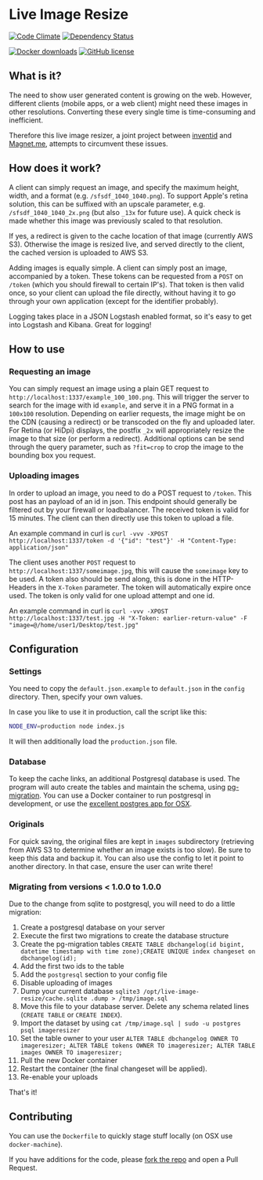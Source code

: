 # Live Image Resize

[![Code Climate](https://codeclimate.com/github/inventid/live-image-resize/badges/gpa.svg)](https://codeclimate.com/github/inventid/live-image-resize)
[![Dependency Status](https://gemnasium.com/inventid/live-image-resize.svg)](https://gemnasium.com/inventid/live-image-resize)

[![Docker downloads](https://img.shields.io/docker/pulls/inventid/live-image-resize.svg)](https://registry.hub.docker.com/u/inventid/live-image-resize/)
[![GitHub license](https://img.shields.io/github/license/inventid/live-image-resize.svg)](https://github.com/inventid/live-image-resize/blob/master/LICENSE)

## What is it?

The need to show user generated content is growing on the web.
However, different clients (mobile apps, or a web client) might need these images in other resolutions.
Converting these every single time is time-consuming and inefficient.

Therefore this live image resizer, a joint project between [inventid](https://www.inventid.nl) and [Magnet.me](https://magnet.me), attempts to circumvent these issues.

## How does it work?

A client can simply request an image, and specify the maximum height, width, and a format (e.g. `/sfsdf_1040_1040.png`).
To support Apple's retina solution, this can be suffixed with an upscale parameter, e.g. `/sfsdf_1040_1040_2x.png` (but also `_13x` for future use).
A quick check is made whether this image was previously scaled to that resolution.

If yes, a redirect is given to the cache location of that image (currently AWS S3).
Otherwise the image is resized live, and served directly to the client, the cached version is uploaded to AWS S3.

Adding images is equally simple.
A client can simply post an image, accompanied by a token.
These tokens can be requested from a `POST` on `/token` (which you should firewall to certain IP's).
That token is then valid once, so your client can upload the file directly, without having it to go through your own application (except for the identifier probably).

Logging takes place in a JSON Logstash enabled format, so it's easy to get into Logstash and Kibana. Great for logging!

## How to use

### Requesting an image

You can simply request an image using a plain GET request to `http://localhost:1337/example_100_100.png`.
This will trigger the server to search for the image with id `example`, and serve it in a PNG format in a `100x100` resolution.
Depending on earlier requests, the image might be on the CDN (causing a redirect) or be transcoded on the fly and uploaded later.
For Retina (or HiDpi) displays, the postfix `_2x` will appropriately resize the image to that size (or perform a redirect).
Additional options can be send through the query parameter, such as `?fit=crop` to crop the image to the bounding box you request.

### Uploading images

In order to upload an image, you need to do a POST request to `/token`.
This post has an payload of an id in json.
This endpoint should generally be filtered out by your firewall or loadbalancer.
The received token is valid for 15 minutes.
The client can then directly use this token to upload a file.

An example command in curl is `curl -vvv -XPOST http://localhost:1337/token -d '{"id": "test"}' -H "Content-Type: application/json"`

The client uses another `POST` request to `http://localhost:1337/someimage.jpg`, this will cause the `someimage` key to be used.
A token also should be send along, this is done in the HTTP-Headers in the `X-Token` parameter.
The token will automatically expire once used.
The token is only valid for one upload attempt and one id.

An example command in curl is `curl -vvv -XPOST http://localhost:1337/test.jpg -H "X-Token: earlier-return-value" -F "image=@/home/user1/Desktop/test.jpg"`

## Configuration

### Settings

You need to copy the `default.json.example` to `default.json` in the `config` directory.
Then, specify your own values.

In case you like to use it in production, call the script like this:

```bash
NODE_ENV=production node index.js
```

It will then additionally load the `production.json` file.

### Database

To keep the cache links, an additional Postgresql database is used.
The program will auto create the tables and maintain the schema, using [pg-migration](https://github.com/rogierslag/pg-migration).
You can use a Docker container to run postgresql in development, or use the [excellent postgres app for OSX](http://postgresapp.com/).

### Originals

For quick saving, the original files are kept in `images` subdirectory (retrieving from AWS S3 to determine whether an image exists is too slow).
Be sure to keep this data and backup it.
You can also use the config to let it point to another directory.
In that case, ensure the user can write there!

### Migrating from versions < 1.0.0 to 1.0.0

Due to the change from sqlite to postgresql, you will need to do a little migration:

1. Create a postgresql database on your server
1. Execute the first two migrations to create the database structure
1. Create the pg-migration tables `CREATE TABLE dbchangelog(id bigint, datetime timestamp with time zone);CREATE UNIQUE index changeset on dbchangelog(id);`
1. Add the first two ids to the table
1. Add the `postgresql` section to your config file
1. Disable uploading of images
1. Dump your current database `sqlite3 /opt/live-image-resize/cache.sqlite .dump > /tmp/image.sql`
1. Move this file to your database server. Delete any schema related lines (`CREATE TABLE` or `CREATE INDEX`).
1. Import the dataset by using `cat /tmp/image.sql | sudo -u postgres psql imageresizer`
1. Set the table owner to your user `ALTER TABLE dbchangelog OWNER TO imageresizer; ALTER TABLE tokens OWNER TO imageresizer; ALTER TABLE images OWNER TO imageresizer;`
1. Pull the new Docker container
1. Restart the container (the final changeset will be applied).
1. Re-enable your uploads

That's it!

## Contributing

You can use the `Dockerfile` to quickly stage stuff locally (on OSX use `docker-machine`).

If you have additions for the code, please [fork the repo](https://github.com/inventid/live-image-resize/fork) and open a Pull Request.
